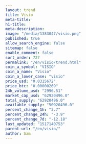 ```yaml
---
layout: trend
title: Visio
meta-title: 
h1-title: 
meta-description: 
image: "/media/1383047/visio.png"
published: true
allow_search_engine: false
sitemap: false
enable_comment: false
sort_order: 727
permalink: "/en/visio/trend.html"
coin_a_symbol: "VISIO"
coin_a_name: "Visio"
coin_a_lower_case: "visio"
price_usd: "0.0315672"
price_btc: "0.00000269"
24h_volume_usd: "2996.51"
market_cap_usd: "62920496.0"
total_supply: "62920496.0"
available_supply: "50920496.0"
percent_change_1h: "3.7"
percent_change_24h: "-3.9"
percent_change_7d: "-12.18"
last_updated: "1517140753"
parent-url: "/en/visio/"
author: Sam
---
```


